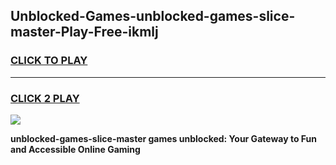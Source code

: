
## Unblocked-Games-unblocked-games-slice-master-Play-Free-ikmlj
<h3>
<a href="https://premium76.site?title=unblocked-games-slice-master&ref=20A">CLICK TO PLAY</a></h3>
<hr>

<h3>
<a href="https://premium76.site?title=unblocked-games-slice-master&ref=20A">CLICK 2 PLAY</a>
  
</h3>

<a href="https://premium76.site?title=unblocked-games-slice-master&ref=20A"><img src="https://clearcache.store/games.png"></a>


**unblocked-games-slice-master games unblocked: Your Gateway to Fun and Accessible Online Gaming**
